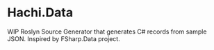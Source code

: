 # Hachi.Data

WIP Roslyn Source Generator that generates C# records from sample JSON. Inspired by FSharp.Data project.
